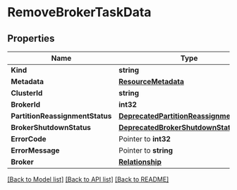 # RemoveBrokerTaskData

## Properties

Name | Type | Description | Notes
------------ | ------------- | ------------- | -------------
**Kind** | **string** |  | 
**Metadata** | [**ResourceMetadata**](ResourceMetadata.md) |  | 
**ClusterId** | **string** |  | 
**BrokerId** | **int32** |  | 
**PartitionReassignmentStatus** | [**DeprecatedPartitionReassignmentStatus**](DeprecatedPartitionReassignmentStatus.md) |  | 
**BrokerShutdownStatus** | [**DeprecatedBrokerShutdownStatus**](DeprecatedBrokerShutdownStatus.md) |  | 
**ErrorCode** | Pointer to **int32** |  | [optional] 
**ErrorMessage** | Pointer to **string** |  | [optional] 
**Broker** | [**Relationship**](Relationship.md) |  | 

[[Back to Model list]](../README.md#documentation-for-models) [[Back to API list]](../README.md#documentation-for-api-endpoints) [[Back to README]](../README.md)


